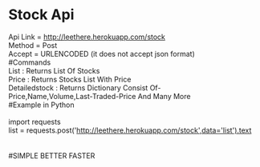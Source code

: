 # Stock Api<br />
Api Link = http://leethere.herokuapp.com/stock <br />
Method = Post<br />
Accept = URLENCODED (it does not accept json format)<br />
#Commands<br />
List : Returns List Of Stocks <br />
Price : Returns Stocks List With Price<br />
Detailedstock : Returns Dictionary Consist Of-<br />
Price,Name,Volume,Last-Traded-Price And Many More<br />
#Example in Python<br />                                                                                                                                                   
import requests<br />
list = requests.post('http://leethere.herokuapp.com/stock',data='list').text<br />
<br />
<br />
#SIMPLE BETTER FASTER
